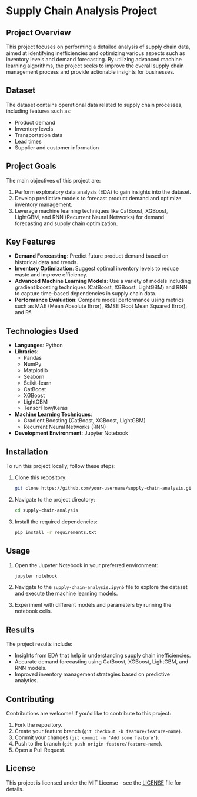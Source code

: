 
# Supply Chain Analysis Project

## Project Overview

This project focuses on performing a detailed analysis of supply chain data, aimed at identifying inefficiencies and optimizing various aspects such as inventory levels and demand forecasting. By utilizing advanced machine learning algorithms, the project seeks to improve the overall supply chain management process and provide actionable insights for businesses.

## Dataset

The dataset contains operational data related to supply chain processes, including features such as:
- Product demand
- Inventory levels
- Transportation data
- Lead times
- Supplier and customer information

## Project Goals

The main objectives of this project are:
1. Perform exploratory data analysis (EDA) to gain insights into the dataset.
2. Develop predictive models to forecast product demand and optimize inventory management.
3. Leverage machine learning techniques like CatBoost, XGBoost, LightGBM, and RNN (Recurrent Neural Networks) for demand forecasting and supply chain optimization.

## Key Features

- **Demand Forecasting**: Predict future product demand based on historical data and trends.
- **Inventory Optimization**: Suggest optimal inventory levels to reduce waste and improve efficiency.
- **Advanced Machine Learning Models**: Use a variety of models including gradient boosting techniques (CatBoost, XGBoost, LightGBM) and RNN to capture time-based dependencies in supply chain data.
- **Performance Evaluation**: Compare model performance using metrics such as MAE (Mean Absolute Error), RMSE (Root Mean Squared Error), and R².

## Technologies Used

- **Languages**: Python
- **Libraries**: 
  - Pandas
  - NumPy
  - Matplotlib
  - Seaborn
  - Scikit-learn
  - CatBoost
  - XGBoost
  - LightGBM
  - TensorFlow/Keras
- **Machine Learning Techniques**: 
  - Gradient Boosting (CatBoost, XGBoost, LightGBM)
  - Recurrent Neural Networks (RNN)
- **Development Environment**: Jupyter Notebook

## Installation

To run this project locally, follow these steps:

1. Clone this repository:
   ```bash
   git clone https://github.com/your-username/supply-chain-analysis.git
   ```

2. Navigate to the project directory:
   ```bash
   cd supply-chain-analysis
   ```

3. Install the required dependencies:
   ```bash
   pip install -r requirements.txt
   ```

## Usage

1. Open the Jupyter Notebook in your preferred environment:
   ```bash
   jupyter notebook
   ```

2. Navigate to the `supply-chain-analysis.ipynb` file to explore the dataset and execute the machine learning models.

3. Experiment with different models and parameters by running the notebook cells.

## Results

The project results include:
- Insights from EDA that help in understanding supply chain inefficiencies.
- Accurate demand forecasting using CatBoost, XGBoost, LightGBM, and RNN models.
- Improved inventory management strategies based on predictive analytics.

## Contributing

Contributions are welcome! If you'd like to contribute to this project:
1. Fork the repository.
2. Create your feature branch (`git checkout -b feature/feature-name`).
3. Commit your changes (`git commit -m 'Add some feature'`).
4. Push to the branch (`git push origin feature/feature-name`).
5. Open a Pull Request.

## License

This project is licensed under the MIT License - see the [LICENSE](LICENSE) file for details.
